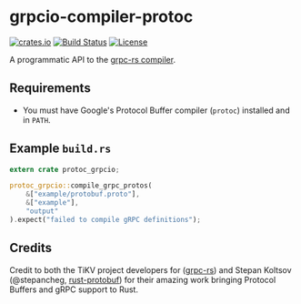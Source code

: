 # grpcio-compiler-protoc
[![crates.io](https://img.shields.io/crates/v/protoc-grpcio.svg)](https://crates.io/crates/protoc-grpcio) 
[![Build Status](https://travis-ci.org/mtp401/protoc-grpcio.svg?branch=master)](https://travis-ci.org/mtp401/protoc-grpcio)
[![License](https://img.shields.io/crates/l/protoc-grpcio.svg)](https://github.com/mtp401/protoc-grpcio/blob/master/LICENSE)

A programmatic API to the
[grpc-rs compiler](https://github.com/pingcap/grpc-rs).

## Requirements

- You must have Google's Protocol Buffer compiler (`protoc`) installed and in
  `PATH`.

## Example `build.rs`

```rust
extern crate protoc_grpcio;

protoc_grpcio::compile_grpc_protos(
    &["example/protobuf.proto"],
    &["example"],
    "output"
).expect("failed to compile gRPC definitions");
```

## Credits

Credit to both the TiKV project developers for
([grpc-rs](https://github.com/pingcap/grpc-rs)) and Stepan Koltsov
(@stepancheg, [rust-protobuf](https://github.com/stepancheg/rust-protobuf))
for their amazing work bringing Protocol Buffers and gRPC support to Rust.
